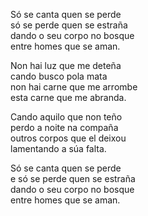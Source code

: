 Só se canta quen se perde<br>só se perde quen se estraña<br>dando o seu corpo no bosque<br>entre homes que se aman.<br>

Non hai luz que me deteña<br>cando busco pola mata<br>non hai carne que me arrombe<br>esta carne que me abranda.

Cando aquilo que non teño<br>perdo a noite na compaña<br>outros corpos que el deixou<br>lamentando a súa falta.

Só se canta quen se perde<br>e só se perde quen se estraña<br>dando o seu corpo no bosque<br>entre homes que se aman.
